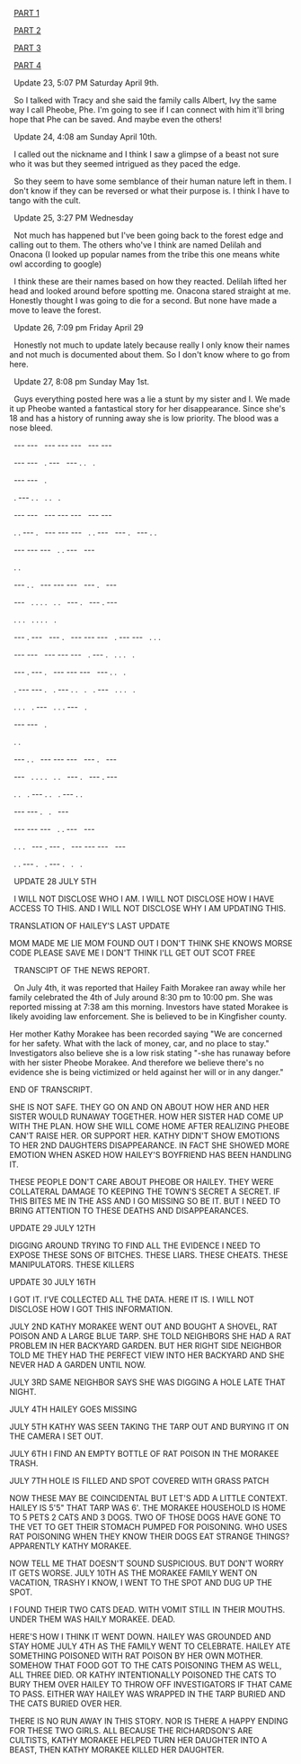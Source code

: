   [PART 1](https://www.reddit.com/r/nosleep/comments/stpt71/i_recently_found_out_why_the_forest_next_to_my/?utm_medium=android_app&utm_source=share)

  [PART 2](https://www.reddit.com/r/nosleep/comments/sz847w/i_recently_found_out_why_the_forest_next_to_my/?utm_medium=android_app&utm_source=share)

  [PART 3](https://www.reddit.com/r/nosleep/comments/tnc7a9/i_recently_found_out_why_the_forest_next_to_my/?utm_medium=android_app&utm_source=share)

  [PART 4](https://www.reddit.com/r/nosleep/comments/u15e15/i_recently_found_out_why_the_forest_next_to_my/?utm_medium=android_app&utm_source=share)

  Update 23, 5:07 PM Saturday April 9th.

  So I talked with Tracy and she said the family calls Albert, Ivy the same way I call Pheobe, Phe. I'm going to see if I can connect with him it'll bring hope that Phe can be saved. And maybe even the others!

  Update 24, 4:08 am Sunday April 10th. 

  I called out the nickname and I think I saw a glimpse of a beast not sure who it was but they seemed intrigued as they paced the edge. 

  So they seem to have some semblance of their human nature left in them. I don't know if they can be reversed or what their purpose is. I think I have to tango with the cult. 

  Update 25, 3:27 PM Wednesday 

  Not much has happened but I've been going back to the forest edge and calling out to them. The others who've I think are named Delilah and Onacona (I looked up popular names from the tribe this one means white owl according to google)

  I think these are their names based on how they reacted. Delilah lifted her head and looked around before spotting me. Onacona stared straight at me. Honestly thought I was going to die for a second. But none have made a move to leave the forest. 

  Update 26, 7:09 pm Friday April 29

  Honestly not much to update lately because really I only know their names and not much is documented about them. So I don't know where to go from here. 

  Update 27, 8:08 pm Sunday May 1st.

  Guys everything posted here was a lie a stunt by my sister and I. We made it up Pheobe wanted a fantastical story for her disappearance. Since she's 18 and has a history of running away she is low priority. The blood was a nose bleed. 

  --- ---   --- --- ---   --- ---

  --- ---   . ---   --- . .   .

  --- ---   .

  . --- . .   . .   .

  --- ---   --- --- ---   --- ---

  . . --- .   --- --- ---   . . ---   --- .   --- . .

  --- --- ---   . . ---   ---

  . . 

  --- . .   --- --- ---   --- .   ---

  ---   . . . .   . .   --- .   --- . ---

  . . .   . . . .   .

  --- . ---   --- .   --- --- ---   . --- ---   . . .

  --- ---   --- --- ---   . --- .   . . .   . 

  --- . --- .   --- --- ---   --- . .   . 

  . --- --- .   . --- . .   .   . ---   . . .   . 

  . . .   . ---   . . . ---   . 

  --- ---   .

  . .

  --- . .   --- --- ---   --- .   ---

  ---   . . . .   . .   --- .   --- . ---

  . .   . --- . .   . --- . .   

  --- --- .   .   ---

  --- --- ---   . . ---   ---

  . . .   --- . --- .   --- --- ---   ---   

  . . --- .   . --- .   .   .

  UPDATE 28 JULY 5TH

  I WILL NOT DISCLOSE WHO I AM. I WILL NOT DISCLOSE HOW I HAVE ACCESS TO THIS. AND I WILL NOT DISCLOSE WHY I AM UPDATING THIS.

  TRANSLATION OF HAILEY'S LAST UPDATE 

  MOM 
  MADE
  ME 
  LIE
  MOM
  FOUND
  OUT
  I
  DON'T 
  THINK 
  SHE
  KNOWS
  MORSE
  CODE
  PLEASE
  SAVE
  ME
  I
  DON'T
  THINK
  I'LL
  GET
  OUT
  SCOT
  FREE

  TRANSCIPT OF THE NEWS REPORT. 

  On July 4th, it was reported that Hailey Faith Morakee ran away while her family celebrated the 4th of July around 8:30 pm to 10:00 pm. She was reported missing at 7:38 am this morning. Investors have stated Morakee is likely avoiding law enforcement. She is believed to be in Kingfisher county. 

  Her mother Kathy Morakee has been recorded saying "We are concerned for her safety. What with the lack of money, car, and no place to stay." Investigators also believe she is a low risk stating "-she has runaway before with her sister Pheobe Morakee. And therefore we believe there's no evidence she is being victimized or held against her will or in any danger."

  END OF TRANSCRIPT. 

  SHE IS NOT SAFE. THEY GO ON AND ON ABOUT HOW HER AND HER SISTER WOULD RUNAWAY TOGETHER. HOW HER SISTER HAD COME UP WITH THE PLAN. HOW SHE WILL COME HOME AFTER REALIZING PHEOBE CAN'T RAISE HER. OR SUPPORT HER. KATHY DIDN'T SHOW EMOTIONS TO HER 2ND DAUGHTERS DISAPPEARANCE. IN FACT SHE SHOWED MORE EMOTION WHEN ASKED HOW HAILEY'S BOYFRIEND HAS BEEN HANDLING IT. 

  THESE PEOPLE DON'T CARE ABOUT PHEOBE OR HAILEY. THEY WERE COLLATERAL DAMAGE TO KEEPING THE TOWN'S SECRET A SECRET. IF THIS BITES ME IN THE ASS AND I GO MISSING SO BE IT. BUT I NEED TO BRING ATTENTION TO THESE DEATHS AND DISAPPEARANCES. 

  UPDATE 29 JULY 12TH

  DIGGING AROUND TRYING TO FIND ALL THE EVIDENCE I NEED TO EXPOSE THESE SONS OF BITCHES. THESE LIARS. THESE CHEATS. THESE MANIPULATORS. THESE KILLERS

  UPDATE 30 JULY 16TH 

  I GOT IT. I'VE COLLECTED ALL THE DATA. HERE IT IS. I WILL NOT DISCLOSE HOW I GOT THIS INFORMATION. 

  JULY 2ND KATHY MORAKEE WENT OUT AND BOUGHT A SHOVEL, RAT POISON AND A LARGE BLUE TARP. SHE TOLD NEIGHBORS SHE HAD A RAT PROBLEM IN HER BACKYARD GARDEN. BUT HER RIGHT SIDE NEIGHBOR TOLD ME THEY HAD THE PERFECT VIEW INTO HER BACKYARD AND SHE NEVER HAD A GARDEN UNTIL NOW. 

  JULY 3RD SAME NEIGHBOR SAYS SHE WAS DIGGING A HOLE LATE THAT NIGHT. 

  JULY 4TH HAILEY GOES MISSING 

  JULY 5TH KATHY WAS SEEN TAKING THE TARP OUT AND BURYING IT ON THE CAMERA I SET OUT. 

  JULY 6TH I FIND AN EMPTY BOTTLE OF RAT POISON IN THE MORAKEE TRASH. 

  JULY 7TH HOLE IS FILLED AND SPOT COVERED WITH GRASS PATCH

  NOW THESE MAY BE COINCIDENTAL BUT LET'S ADD A LITTLE CONTEXT. HAILEY IS 5'5" THAT TARP WAS 6'. THE MORAKEE HOUSEHOLD IS HOME TO 5 PETS 2 CATS AND 3 DOGS. TWO OF THOSE DOGS HAVE GONE TO THE VET TO GET THEIR STOMACH PUMPED FOR POISONING. WHO USES RAT POISONING WHEN THEY KNOW THEIR DOGS EAT STRANGE THINGS? APPARENTLY KATHY MORAKEE. 

  NOW TELL ME THAT DOESN'T SOUND SUSPICIOUS. BUT DON'T WORRY IT GETS WORSE. JULY 10TH AS THE MORAKEE FAMILY WENT ON VACATION, TRASHY I KNOW, I WENT TO THE SPOT AND DUG UP THE SPOT. 

  I FOUND THEIR TWO CATS DEAD. WITH VOMIT STILL IN THEIR MOUTHS. UNDER THEM WAS HAILY MORAKEE. DEAD. 

  HERE'S HOW I THINK IT WENT DOWN. HAILEY WAS GROUNDED AND STAY HOME JULY 4TH AS THE FAMILY WENT TO CELEBRATE. HAILEY ATE SOMETHING POISONED WITH RAT POISON BY HER OWN MOTHER. SOMEHOW THAT FOOD GOT TO THE CATS POISONING THEM AS WELL, ALL THREE DIED. OR KATHY INTENTIONALLY POISONED THE CATS TO BURY THEM OVER HAILEY TO THROW OFF INVESTIGATORS IF THAT CAME TO PASS. EITHER WAY HAILEY WAS WRAPPED IN THE TARP BURIED AND THE CATS BURIED OVER HER. 

  THERE IS NO RUN AWAY IN THIS STORY. NOR IS THERE A HAPPY ENDING FOR THESE TWO GIRLS. ALL BECAUSE THE RICHARDSON'S ARE CULTISTS, KATHY MORAKEE HELPED TURN HER DAUGHTER INTO A BEAST, THEN KATHY MORAKEE KILLED HER DAUGHTER.